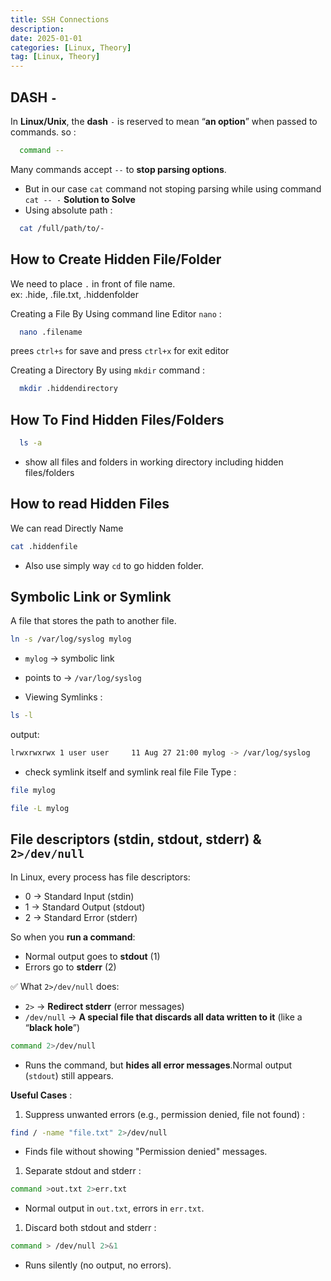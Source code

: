 ```yaml
---
title: SSH Connections
description: 
date: 2025-01-01
categories: [Linux, Theory]
tag: [Linux, Theory]
---
```


## DASH `-`
In **Linux/Unix**, the **dash** `-` is reserved to mean “**an option**” when passed to commands.
so
: 
```bash
  command --
```
Many commands accept `--` to **stop parsing options**.

- But in our case `cat` command not stoping parsing while using command `cat -- -`
**Solution to Solve**
- Using absolute path
: 
```bash
  cat /full/path/to/-
```

## How to Create Hidden File/Folder
We need to place `.` in front of file name. <br>
ex: .hide, .file.txt, .hiddenfolder

Creating a File By Using command line Editor `nano`
: 
```bash
  nano .filename
```
prees `ctrl+s` for save and press `ctrl+x` for exit editor

Creating a Directory By using `mkdir` command
: 
```bash
  mkdir .hiddendirectory
```

## How To Find Hidden Files/Folders
```bash
  ls -a
```
- show all files and folders in working directory including hidden files/folders


## How to read Hidden Files
We can read Directly Name
```bash
cat .hiddenfile
```

- Also use simply way `cd` to go hidden folder. 

## Symbolic Link or Symlink
A file that stores the path to another file.

```bash
ln -s /var/log/syslog mylog
```
- `mylog` → symbolic link
- points to → `/var/log/syslog`

- Viewing Symlinks
: 
```bash
ls -l
```
output:
```bash
lrwxrwxrwx 1 user user     11 Aug 27 21:00 mylog -> /var/log/syslog
```

- check symlink itself and symlink real file File Type
: 
```bash
file mylog
```
```bash
file -L mylog
```


## File descriptors (stdin, stdout, stderr) & `2>/dev/null`

In Linux, every process has file descriptors: 
- 0 → Standard Input (stdin)
- 1 → Standard Output (stdout)
- 2 → Standard Error (stderr)

So when you **run a command**:
- Normal output goes to **stdout** (1)
- Errors go to **stderr** (2)

✅ What `2>/dev/null` does: 
- `2>` → **Redirect stderr** (error messages)
- `/dev/null` → **A special file that discards all data written to it** (like a “**black hole**”)
```bash
command 2>/dev/null
```
- Runs the command, but **hides all error messages**.Normal output (`stdout`) still appears.

**Useful Cases**
: 

1. Suppress unwanted errors (e.g., permission denied, file not found)
: 
```bash
find / -name "file.txt" 2>/dev/null
```
- Finds file without showing "Permission denied" messages.

1. Separate stdout and stderr
: 
```bash
command >out.txt 2>err.txt
```
- Normal output in `out.txt`, errors in `err.txt`.

1. Discard both stdout and stderr
: 
```bash
command > /dev/null 2>&1
```
- Runs silently (no output, no errors).
